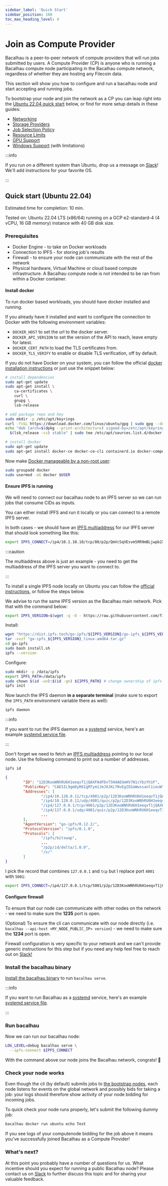 ```yaml
---
sidebar_label: 'Quick Start'
sidebar_position: 100
toc_max_heading_level: 4
---
```


# Join as Compute Provider

Bacalhau is a peer-to-peer network of compute providers that will run jobs submitted by users. A Compute Provider (CP) is anyone who is running a Bacalhau compute node participating in the Bacalhau compute network, regardless of whether they are hosting any Filecoin data.

This section will show you how to configure and run a bacalhau node and start accepting and running jobs.

To bootstrap your node and join the network as a CP you can leap right into the [Ubuntu 22.04 quick start](#quick-start-ubuntu-2204) below, or find for more setup details in these guides:

* [Networking](networking)
* [Storage Providers](storage-providers)
* [Job Selection Policy](job-selection)
* [Resource Limits](resource-limits)
* [GPU Support](gpu)
* [Windows Support](windows-support) (with limitations)

:::info

If you run on a different system than Ubuntu, drop us a message on [Slack](https://filecoinproject.slack.com/archives/C02RLM3JHUY)!
We'll add instructions for your favorite OS.

:::

## Quick start (Ubuntu 22.04)

Estimated time for completion: 10 min.

Tested on: Ubuntu 22.04 LTS (x86/64) running on a GCP e2-standard-4 (4 vCPU, 16 GB memory) instance with 40 GB disk size.

### Prerequisites

* Docker Engine - to take on Docker workloads
* Connection to IPFS - for storing job's results
* Firewall - to ensure your node can communicate with the rest of the network
* Physical hardware, Virtual Machine or cloud based compute infrastructure. A Bacalhau compute node is not intended to be ran from within a Docker container.

#### Install docker

To run docker based workloads, you should have docker installed and running.

If you already have it installed and want to configure the connection to Docker with the following environment variables:

* `DOCKER_HOST` to set the url to the docker server.
* `DOCKER_API_VERSION` to set the version of the API to reach, leave empty for latest.
* `DOCKER_CERT_PATH` to load the TLS certificates from.
* `DOCKER_TLS_VERIFY` to enable or disable TLS verification, off by default.

If you do not have Docker on your system, you can follow the official [docker installation instructions](https://docs.docker.com/engine/install/) or just use the snippet below:

```bash
# install dependencies
sudo apt-get update
sudo apt-get install \
    ca-certificates \
    curl \
    gnupg \
    lsb-release

# add package repo and key
sudo mkdir -p /etc/apt/keyrings
curl -fsSL https://download.docker.com/linux/ubuntu/gpg | sudo gpg --dearmor -o /etc/apt/keyrings/docker.gpg
echo "deb [arch=$(dpkg --print-architecture) signed-by=/etc/apt/keyrings/docker.gpg] https://download.docker.com/linux/ubuntu \
  $(lsb_release -cs) stable" | sudo tee /etc/apt/sources.list.d/docker.list > /dev/null

# install docker
sudo apt-get update
sudo apt-get install docker-ce docker-ce-cli containerd.io docker-compose-plugin
```

Now make [Docker manageable by a non-root user](https://docs.docker.com/engine/install/linux-postinstall/#:~:text=The%20Docker%20daemon%20always%20runs,members%20of%20the%20docker%20group):

```bash
sudo groupadd docker
sudo usermod -aG docker $USER
```

#### Ensure IPFS is running

We will need to connect our bacalhau node to an IPFS server so we can run jobs that consume CIDs as inputs.

You can either install IPFS and run it locally or you can connect to a remote IPFS server.

In both cases - we should have an [IPFS multiaddress](https://richardschneider.github.io/net-ipfs-core/articles/multiaddress.html) for our IPFS server that should look something like this:

```bash
export IPFS_CONNECT=/ip4/10.1.10.10/tcp/80/p2p/QmVcSqVEsvm5RR9mBLjwpb2XjFVn5bPdPL69mL8PH45pPC
```

:::caution

The multiaddress above is just an example - you need to get the multiaddress of the IPFS server you want to connect to.

:::

To install a single IPFS node locally on Ubuntu you can follow the [official instructions](https://docs.ipfs.tech/install/ipfs-desktop/#ubuntu), or follow the steps below.

We advise to run the same IPFS version as the Bacalhau main network.
Pick that with the command below:

```bash
export IPFS_VERSION=$(wget -q -O - https://raw.githubusercontent.com/filecoin-project/bacalhau/main/ops/terraform/production.tfvars | grep --color=never ipfs_version | awk -F'"' '{print $2}')
```

Install:

```bash
wget "https://dist.ipfs.tech/go-ipfs/${IPFS_VERSION}/go-ipfs_${IPFS_VERSION}_linux-amd64.tar.gz"
tar -xvzf "go-ipfs_${IPFS_VERSION}_linux-amd64.tar.gz"
cd go-ipfs
sudo bash install.sh
ipfs --version
```

Configure:

```bash
sudo mkdir -p /data/ipfs
export IPFS_PATH=/data/ipfs
sudo chown $(id -un):$(id -gn) ${IPFS_PATH} # change ownership of ipfs directory
ipfs init
```

Now launch the IPFS daemon **in a separate terminal** (make sure to export the `IPFS_PATH` environment variable there as well):

```bash
ipfs daemon
```

:::info

If you want to run the IPFS daemon as a [systemd](https://en.wikipedia.org/wiki/Systemd) service, here's an example [systemd service file](https://github.com/filecoin-project/bacalhau/blob/main/ops/terraform/remote_files/configs/ipfs-daemon.service).

:::

Don't forget we need to fetch an [IPFS multiaddress](https://richardschneider.github.io/net-ipfs-core/articles/multiaddress.html) pointing to our local node.
Use the following command to print out a number of addresses.

```bash
ipfs id
```

```json
{
        "ID": "12D3KooWNhRU6H1eeqvT1jQAXFAdFDvT5H4AEGmHV7N1cYbzYh1F",
        "PublicKey": "CAESIL9gmDyR6IgM7ym1JmJ8JKL7NvEgIEGaWwssanl1ieuW",
        "Addresses": [
                "/ip4/10.128.0.11/tcp/4001/p2p/12D3KooWNhRU6H1eeqvT1jQAXFAdFDvT5H4AEGmHV7N1cYbzYh1F",
                "/ip4/10.128.0.11/udp/4001/quic/p2p/12D3KooWNhRU6H1eeqvT1jQAXFAdFDvT5H4AEGmHV7N1cYbzYh1F",
                "/ip4/127.0.0.1/tcp/4001/p2p/12D3KooWNhRU6H1eeqvT1jQAXFAdFDvT5H4AEGmHV7N1cYbzYh1F",
                "/ip4/127.0.0.1/udp/4001/quic/p2p/12D3KooWNhRU6H1eeqvT1jQAXFAdFDvT5H4AEGmHV7N1cYbzYh1F",
                ...
        ],
        "AgentVersion": "go-ipfs/0.12.2/",
        "ProtocolVersion": "ipfs/0.1.0",
        "Protocols": [
                "/ipfs/bitswap",
                ...
                "/p2p/id/delta/1.0.0",
                "/x/"
        ]
}
```

I pick the record that combines `127.0.0.1` and `tcp` but I replace port `4001` with `5001`:

```bash
export IPFS_CONNECT=/ip4/127.0.0.1/tcp/5001/p2p/12D3KooWNhRU6H1eeqvT1jQAXFAdFDvT5H4AEGmHV7N1cYbzYh1F
```

#### Configure firewall

To ensure that our node can communicate with other nodes on the network - we need to make sure the **1235** port is open.

(Optional) To ensure the cli can communicate with our node directly (i.e. `bacalhau --api-host <MY_NODE_PUBLIC_IP> version`) - we need to make sure the **1234** port is open.

Firewall configuration is very specific to your network and we can't provide generic instructions for this step but if you need any help feel free to reach out on [Slack!](https://filecoinproject.slack.com/archives/C02RLM3JHUY)

### Install the bacalhau binary

[Install the bacalhau binary](/getting-started/installation#prerequisite-install-bacalhau-client) to run `bacalhau serve`.

:::info

If you want to run Bacalhau  as a [systemd](https://en.wikipedia.org/wiki/Systemd) service, here's an example [systemd service file](https://github.com/filecoin-project/bacalhau/blob/main/ops/terraform/remote_files/configs/bacalhau-daemon.service).

:::

### Run bacalhau

Now we can run our bacalhau node:

```bash
LOG_LEVEL=debug bacalhau serve \
  --ipfs-connect $IPFS_CONNECT
```

With the command above our node joins the Bacalhau network, congrats! :tada:

### Check your node works

Even though the cli (by default) submits jobs to [the bootstrap nodes](/about-bacalhau/architecture.md#job-submission), each node listens for events on the global network and possibly bids for taking a job: your logs should therefore show activity of your node bidding for incoming jobs.

To quick check your node runs properly, let's submit the following dummy job:

```bash
bacalhau docker run ubuntu echo Test
```

If you see logs of your computenode bidding for the job above it means you've successfully joined Bacalhau as a Compute Provider!

### What's next?

At this point you probably have a number of questions for us. What incentive should you expect for running a public Bacalhau node?
Please contact us on [Slack](https://filecoinproject.slack.com/archives/C02RLM3JHUY) to further discuss this topic and for sharing your valuable feedback.
